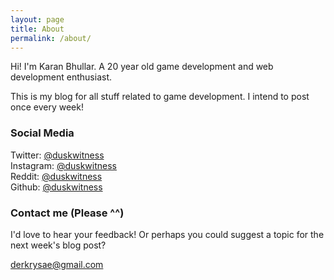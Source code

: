 ```yaml
---
layout: page
title: About
permalink: /about/
---
```


Hi! I'm Karan Bhullar. A 20 year old game development and web development enthusiast.

This is my blog for all stuff related to game development. I intend to post once every week!

### Social Media

Twitter: [@duskwitness](twitter.com/duskwitness)  
Instagram: [@duskwitness](instagram.com/duskwitness)  
Reddit: [@duskwitness](reddit.com/duskwitness)   
Github: [@duskwitness](github.com/duskwitness)  

### Contact me (Please ^^)

I'd love to hear your feedback! Or perhaps you could suggest a topic for the next week's blog post?

[derkrysae@gmail.com](mailto:derkrysae@gmail.com)
